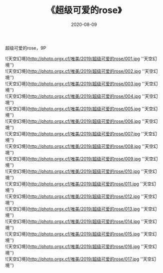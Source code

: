 ﻿---
layout: post
title: 《超级可爱的rose》
date: 2020-08-09
img: http://photo.orgx.cf/唯美/2019/超级可爱的rose/000.jpg
tags: [美女,清纯,唯美]
---

超级可爱的rose，9P



![天空幻境](http://photo.orgx.cf/唯美/2019/超级可爱的rose/001.jpg ''天空幻境'')<br>
![天空幻境](http://photo.orgx.cf/唯美/2019/超级可爱的rose/002.jpg ''天空幻境'')<br>
![天空幻境](http://photo.orgx.cf/唯美/2019/超级可爱的rose/003.jpg ''天空幻境'')<br>
![天空幻境](http://photo.orgx.cf/唯美/2019/超级可爱的rose/004.jpg ''天空幻境'')<br>
![天空幻境](http://photo.orgx.cf/唯美/2019/超级可爱的rose/005.jpg ''天空幻境'')<br>
![天空幻境](http://photo.orgx.cf/唯美/2019/超级可爱的rose/006.jpg ''天空幻境'')<br>
![天空幻境](http://photo.orgx.cf/唯美/2019/超级可爱的rose/007.jpg ''天空幻境'')<br>
![天空幻境](http://photo.orgx.cf/唯美/2019/超级可爱的rose/008.jpg ''天空幻境'')<br>
![天空幻境](http://photo.orgx.cf/唯美/2019/超级可爱的rose/009.jpg ''天空幻境'')<br>
![天空幻境](http://photo.orgx.cf/唯美/2019/超级可爱的rose/010.jpg ''天空幻境'')<br>
![天空幻境](http://photo.orgx.cf/唯美/2019/超级可爱的rose/011.jpg ''天空幻境'')<br>
![天空幻境](http://photo.orgx.cf/唯美/2019/超级可爱的rose/012.jpg ''天空幻境'')<br>
![天空幻境](http://photo.orgx.cf/唯美/2019/超级可爱的rose/013.jpg ''天空幻境'')<br>
![天空幻境](http://photo.orgx.cf/唯美/2019/超级可爱的rose/014.jpg ''天空幻境'')<br>
![天空幻境](http://photo.orgx.cf/唯美/2019/超级可爱的rose/015.jpg ''天空幻境'')<br>
![天空幻境](http://photo.orgx.cf/唯美/2019/超级可爱的rose/016.jpg ''天空幻境'')<br>
![天空幻境](http://photo.orgx.cf/唯美/2019/超级可爱的rose/017.jpg ''天空幻境'')<br>